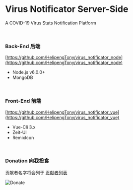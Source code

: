 # Virus Notificator Server-Side
A COVID-19 Virus Stats Notification Platform

<br/>

### Back-End 后端
[https://github.com/HelipengTony/virus_notificator_node](https://github.com/HelipengTony/virus_notificator_node)
+ Node.js v6.0.0+
+ MongoDB

<br/>

### Front-End 前端
[https://github.com/HelipengTony/virus_notificator_vue](https://github.com/HelipengTony/virus_notificator_vue)
+ Vue-Cli 3.x
+ Zeit-UI
+ RemixIcon

<br/>

### Donation 向我投食
贡献者名字将会列于 [贡献者列表](https://www.ouorz.com/donation.html)
<br/>

![Donate](https://i.loli.net/2019/02/18/5c6a80afd1e26.png)

<br/>
